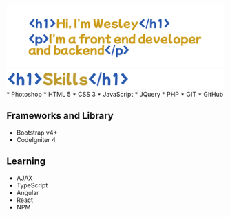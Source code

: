 <img src="head.png">

<img src="skills.png">
* Photoshop
* HTML 5
* CSS 3
* JavaScript
* JQuery
* PHP
* GIT
* GitHub

## Frameworks and Library
* Bootstrap v4+
* CodeIgniter 4

## Learning
* AJAX
* TypeScript
* Angular
* React
* NPM


